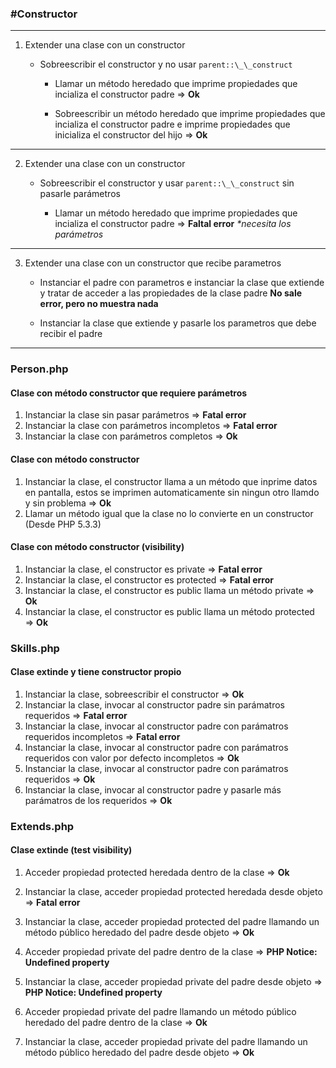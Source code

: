 ### \#Constructor

---

1. Extender una clase con un constructor

   - Sobreescribir el constructor y no usar `parent::\_\_construct`

     - Llamar un método heredado que imprime propiedades que incializa el constructor padre => **Ok**

     - Sobreescribir un método heredado que imprime propiedades que incializa el constructor padre e imprime propiedades que inicializa el constructor del hijo => **Ok**

---

2. Extender una clase con un constructor

   - Sobreescribir el constructor y usar `parent::\_\_construct` sin pasarle parámetros

     - Llamar un método heredado que imprime propiedades que incializa el constructor padre => **Faltal error** _\*necesita los parámetros_

---

3. Extender una clase con un constructor que recibe parametros

   - Instanciar el padre con parametros e instanciar la clase que extiende y tratar de acceder a las propiedades de la clase padre **No sale error, pero no muestra nada**

   - Instanciar la clase que extiende y pasarle los parametros que debe recibir el padre


------

### Person.php

#### Clase con método constructor que requiere parámetros
1. Instanciar la clase sin pasar parámetros => **Fatal error**
2. Instanciar la clase con parámetros incompletos => **Fatal error**
3. Instanciar la clase con parámetros completos => **Ok**

#### Clase con método constructor
1. Instanciar la clase, el constructor llama a un método que inprime datos en pantalla, estos se imprimen automaticamente sin ningun otro llamdo y sin problema => **Ok**
2. Llamar un método igual que la clase no lo convierte en un constructor (Desde PHP 5.3.3)


#### Clase con método constructor (visibility)
1. Instanciar la clase, el constructor es private => **Fatal error**
2. Instanciar la clase, el constructor es protected => **Fatal error**
3. Instanciar la clase, el constructor es public llama un método private => **Ok**
4. Instanciar la clase, el constructor es public llama un método protected => **Ok**


### Skills.php

#### Clase extinde y tiene constructor propio
1. Instanciar la clase, sobreescribir el constructor => **Ok**
2. Instanciar la clase, invocar al constructor padre sin parámatros requeridos => **Fatal error**
3. Instanciar la clase, invocar al constructor padre con parámatros requeridos incompletos => **Fatal error**
4. Instanciar la clase, invocar al constructor padre con parámatros requeridos con valor por defecto incompletos => **Ok**
5. Instanciar la clase, invocar al constructor padre con parámatros requeridos => **Ok**
6. Instanciar la clase, invocar al constructor padre y pasarle más parámatros de los requeridos => **Ok**


### Extends.php

#### Clase extinde (test visibility)
1. Acceder propiedad protected heredada dentro de la clase => **Ok**
2. Instanciar la clase, acceder propiedad protected heredada desde objeto => **Fatal error**
3. Instanciar la clase, acceder propiedad protected del padre llamando un método público heredado del padre desde objeto => **Ok**

4. Acceder propiedad private del padre dentro de la clase => **PHP Notice: Undefined property**
5. Instanciar la clase, acceder propiedad private del padre desde objeto => **PHP Notice: Undefined property**
6. Acceder propiedad private del padre llamando un método público heredado del padre dentro de la clase => **Ok**
7. Instanciar la clase, acceder propiedad private del padre llamando un método público heredado del padre desde objeto => **Ok**






